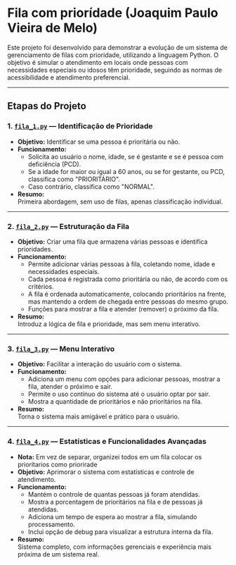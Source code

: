 # Fila com priorídade (Joaquim Paulo Vieira de Melo)



Este projeto foi desenvolvido para demonstrar a evolução de um sistema de gerenciamento de filas com prioridade, utilizando a linguagem Python. O objetivo é simular o atendimento em locais onde pessoas com necessidades especiais ou idosos têm prioridade, seguindo as normas de acessibilidade e atendimento preferencial.

---

## Etapas do Projeto

### **1. [`fila_1.py`](./fila_1.py) — Identificação de Prioridade**

- **Objetivo:** Identificar se uma pessoa é prioritária ou não.
- **Funcionamento:**  
  - Solicita ao usuário o nome, idade, se é gestante e se é pessoa com deficiência (PCD).
  - Se a idade for maior ou igual a 60 anos, ou se for gestante, ou PCD, classifica como "PRIORITÁRIO".
  - Caso contrário, classifica como "NORMAL".
- **Resumo:**  
  Primeira abordagem, sem uso de filas, apenas classificação individual.

---

### **2. [`fila_2.py`](./fila_2.py) — Estruturação da Fila**

- **Objetivo:** Criar uma fila que armazena várias pessoas e identifica prioridades.
- **Funcionamento:**  
  - Permite adicionar várias pessoas à fila, coletando nome, idade e necessidades especiais.
  - Cada pessoa é registrada como prioritária ou não, de acordo com os critérios.
  - A fila é ordenada automaticamente, colocando prioritários na frente, mas mantendo a ordem de chegada entre pessoas do mesmo grupo.
  - Funções para mostrar a fila e atender (remover) o próximo da fila.
- **Resumo:**  
  Introduz a lógica de fila e prioridade, mas sem menu interativo.

---

### **3. [`fila_3.py`](./fila_3.py) — Menu Interativo**

- **Objetivo:** Facilitar a interação do usuário com o sistema.
- **Funcionamento:**  
  - Adiciona um menu com opções para adicionar pessoas, mostrar a fila, atender o próximo e sair.
  - Permite o uso contínuo do sistema até o usuário optar por sair.
  - Mostra a quantidade de prioritários e não prioritários na fila.
- **Resumo:**  
  Torna o sistema mais amigável e prático para o usuário.

---

### **4. [`fila_4.py`](./fila_4.py) — Estatísticas e Funcionalidades Avançadas**
- **Nota:** Em vez de separar, organizei todos em um fila colocar os priorítarios como priorirade
- **Objetivo:** Aprimorar o sistema com estatísticas e controle de atendimento.
- **Funcionamento:**  
  - Mantém o controle de quantas pessoas já foram atendidas.
  - Mostra a porcentagem de prioritários na fila e de pessoas já atendidas.
  - Adiciona um tempo de espera ao mostrar a fila, simulando processamento.
  - Inclui opção de debug para visualizar a estrutura interna da fila.
- **Resumo:**  
  Sistema completo, com informações gerenciais e experiência mais próxima de um sistema real.
